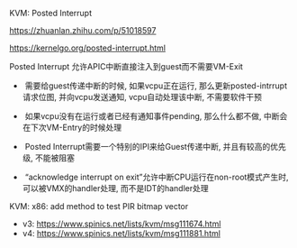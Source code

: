 KVM: Posted Interrupt

https://zhuanlan.zhihu.com/p/51018597

https://kernelgo.org/posted-interrupt.html


Posted Interrupt 允许APIC中断直接注入到guest而不需要VM-Exit

-  需要给guest传递中断的时候, 如果vcpu正在运行, 那么更新posted-intrrupt请求位图, 并向vcpu发送通知, vcpu自动处理该中断, 不需要软件干预

-  如果vcpu没有在运行或者已经有通知事件pending, 那么什么都不做, 中断会在下次VM-Entry的时候处理

-  Posted Interrupt需要一个特别的IPI来给Guest传递中断, 并且有较高的优先级, 不能被阻塞

-  “acknowledge interrupt on exit”允许中断CPU运行在non-root模式产生时, 可以被VMX的handler处理, 而不是IDT的handler处理


KVM: x86: add method to test PIR bitmap vector
* v3: https://www.spinics.net/lists/kvm/msg111674.html
* v4: https://www.spinics.net/lists/kvm/msg111881.html